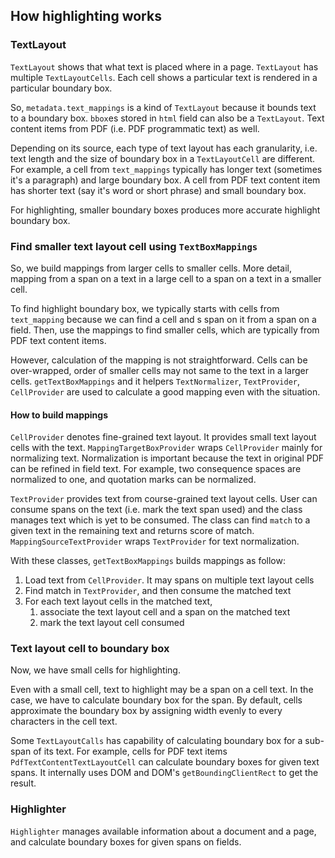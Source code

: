 ## How highlighting works

### TextLayout

`TextLayout` shows that what text is placed where in a page. `TextLayout` has multiple `TextLayoutCells`. Each cell shows a particular text is rendered in a particular boundary box.

So, `metadata.text_mappings` is a kind of `TextLayout` because it bounds text to a boundary box. `bbox`es stored in `html` field can also be a `TextLayout`. Text content items from PDF (i.e. PDF programmatic text) as well.

Depending on its source, each type of text layout has each granularity, i.e. text length and the size of boundary box in a `TextLayoutCell` are different. For example, a cell from `text_mappings` typically has longer text (sometimes it's a paragraph) and large boundary box. A cell from PDF text content item has shorter text (say it's word or short phrase) and small boundary box.

For highlighting, smaller boundary boxes produces more accurate highlight boundary box.

### Find smaller text layout cell using `TextBoxMappings`

So, we build mappings from larger cells to smaller cells. More detail, mapping from a span on a text in a large cell to a span on a text in a smaller cell.

To find highlight boundary box, we typically starts with cells from `text_mapping` because we can find a cell and s span on it from a span on a field. Then, use the mappings to find smaller cells, which are typically from PDF text content items.

However, calculation of the mapping is not straightforward. Cells can be over-wrapped, order of smaller cells may not same to the text in a larger cells. `getTextBoxMappings` and it helpers `TextNormalizer`, `TextProvider`, `CellProvider` are used to calculate a good mapping even with the situation.

#### How to build mappings

`CellProvider` denotes fine-grained text layout. It provides small text layout cells with the text. `MappingTargetBoxProvider` wraps `CellProvider` mainly for normalizing text. Normalization is important because the text in original PDF can be refined in field text. For example, two consequence spaces are normalized to one, and quotation marks can be normalized.

`TextProvider` provides text from course-grained text layout cells. User can consume spans on the text (i.e. mark the text span used) and the class manages text which is yet to be consumed. The class can find `match` to a given text in the remaining text and returns score of match. `MappingSourceTextProvider` wraps `TextProvider` for text normalization.

With these classes, `getTextBoxMappings` builds mappings as follow:

1. Load text from `CellProvider`. It may spans on multiple text layout cells
2. Find match in `TextProvider`, and then consume the matched text
3. For each text layout cells in the matched text,
   1. associate the text layout cell and a span on the matched text
   2. mark the text layout cell consumed

### Text layout cell to boundary box

Now, we have small cells for highlighting.

Even with a small cell, text to highlight may be a span on a cell text. In the case, we have to calculate boundary box for the span. By default, cells approximate the boundary box by assigning width evenly to every characters in the cell text.

Some `TextLayoutCalls` has capability of calculating boundary box for a sub-span of its text. For example, cells for PDF text items `PdfTextContentTextLayoutCell` can calculate boundary boxes for given text spans. It internally uses DOM and DOM's `getBoundingClientRect` to get the result.

### Highlighter

`Highlighter` manages available information about a document and a page, and calculate boundary boxes for given spans on fields.
